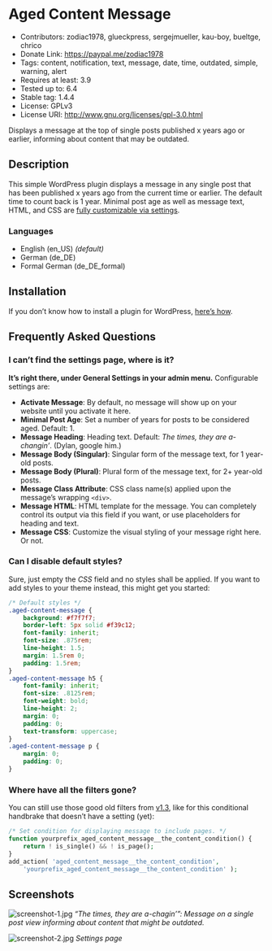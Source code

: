 # Aged Content Message
* Contributors:      zodiac1978, glueckpress, sergejmueller, kau-boy, bueltge, chrico
* Donate Link:       https://paypal.me/zodiac1978
* Tags:              content, notification, text, message, date, time, outdated, simple, warning, alert
* Requires at least: 3.9
* Tested up to:      6.4
* Stable tag:        1.4.4
* License:           GPLv3
* License URI:       http://www.gnu.org/licenses/gpl-3.0.html

Displays a message at the top of single posts published x years ago or earlier, informing about content that may be outdated.

## Description

This simple WordPress plugin displays a message in any single post that has been published x years ago from the current time or earlier. The default time to count back is 1 year. Minimal post age as well as message text, HTML, and CSS are [fully customizable via settings](#frequently-asked-questions).

### Languages

* English (en_US) _(default)_
* German (de_DE)
* Formal German (de_DE_formal)

## Installation

If you don’t know how to install a plugin for WordPress, [here’s how](http://codex.wordpress.org/Managing_Plugins#Installing_Plugins).

## Frequently Asked Questions

### I can’t find the settings page, where is it?

**It’s right there, under General Settings in your admin menu.** Configurable settings are:

* __Activate Message__: By default, no message will show up on your website until you activate it here.
* __Minimal Post Age__: Set a number of years for posts to be considered aged. Default: 1.
* __Message Heading__: Heading text. Default: _The times, they are a-changin’_. (Dylan, google him.)
* __Message Body (Singular)__: Singular form of the message text, for 1 year-old posts.
* __Message Body (Plural)__: Plural form of the message text, for 2+ year-old posts.
* __Message Class Attribute__: CSS class name(s) applied upon the message’s wrapping `<div>`.
* __Message HTML__: HTML template for the message. You can completely control its output via this field if you want, or use placeholders for heading and text.
* __Message CSS__: Customize the visual styling of your message right here. Or not.

### Can I disable default styles?

Sure, just empty the _CSS_ field and no styles shall be applied. If you want to add styles to your theme instead, this might get you started:

```css
/* Default styles */
.aged-content-message {
	background: #f7f7f7;
	border-left: 5px solid #f39c12;
	font-family: inherit;
	font-size: .875rem;
	line-height: 1.5;
	margin: 1.5rem 0;
	padding: 1.5rem;
}
.aged-content-message h5 {
	font-family: inherit;
	font-size: .8125rem;
	font-weight: bold;
	line-height: 2;
	margin: 0;
	padding: 0;
	text-transform: uppercase;
}
.aged-content-message p {
	margin: 0;
	padding: 0;
}
```

### Where have all the filters gone?

You can still use those good old filters from [v1.3](https://github.com/Zodiac1978/aged-content-message/tree/v1.3), like for this conditional handbrake that doesn’t have a setting (yet):

```php
/* Set condition for displaying message to include pages. */
function yourprefix_aged_content_message__the_content_condition() {
	return ! is_single() && ! is_page();
}
add_action( 'aged_content_message__the_content_condition',
	'yourprefix_aged_content_message__the_content_condition' );
```

## Screenshots
![screenshot-1.jpg](https://raw.githubusercontent.com/Zodiac1978/aged-content-message/master/.wordpress-org/screenshot-1.jpg)
_“The times, they are a-chagin’”: Message on a single post view informing about content that might be outdated._

![screenshot-2.jpg](https://raw.githubusercontent.com/Zodiac1978/aged-content-message/master/.wordpress-org/screenshot-2.jpg)
_Settings page_
